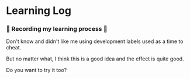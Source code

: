 # Learning Log
### 📝 Recording my learning process 🎯
Don't know and didn't like me using development labels used as a time to cheat.

But no matter what, I think this is a good idea and the effect is quite good.

Do you want to try it too?
